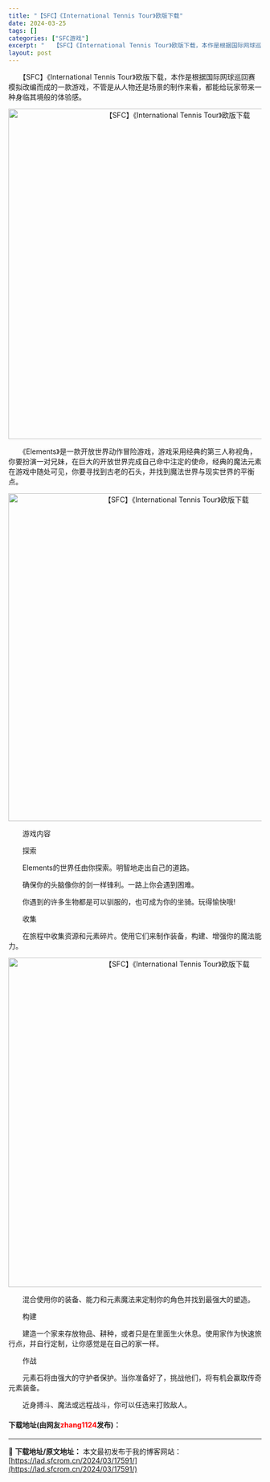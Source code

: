```yaml
---
title: "【SFC】《International Tennis Tour》欧版下载"
date: 2024-03-25
tags: []
categories: ["SFC游戏"]
excerpt: "　　【SFC】《International Tennis Tour》欧版下载，本作是根据国际网球巡回赛模拟改编而成的一款游戏，不管是从人物还是场景的制作来看，都能给玩家带来一种身临其境般的体验感。 　　《Elements》是一款开放世界动作冒险游戏，游戏采用经典的第三人称视角，你要扮演一对兄妹，在巨&hellip;"
layout: post
---
```


 <p>　　【SFC】《International Tennis Tour》欧版下载，本作是根据国际网球巡回赛模拟改编而成的一款游戏，不管是从人物还是场景的制作来看，都能给玩家带来一种身临其境般的体验感。</p> <p align="center"><img align="" border="0" src="https://lad.sfcrom.cn/wp-content/uploads/2024/03/20240324_6600bacc4861e.png" width="658" alt="【SFC】《International Tennis Tour》欧版下载" /></p> <p>　　《Elements》是一款开放世界动作冒险游戏，游戏采用经典的第三人称视角，你要扮演一对兄妹，在巨大的开放世界完成自己命中注定的使命，经典的魔法元素在游戏中随处可见，你要寻找到古老的石头，并找到魔法世界与现实世界的平衡点。</p> <p align="center"><img align="" border="0" src="https://lad.sfcrom.cn/wp-content/uploads/2024/03/20240324_6600bacdc05ef.png" width="653" alt="【SFC】《International Tennis Tour》欧版下载" /></p> <p>　　游戏内容</p> <p>　　探索</p> <p>　　Elements的世界任由你探索。明智地走出自己的道路。</p> <p>　　确保你的头脑像你的剑一样锋利。一路上你会遇到困难。</p> <p>　　你遇到的许多生物都是可以驯服的，也可成为你的坐骑。玩得愉快哦!</p> <p>　　收集</p> <p>　　在旅程中收集资源和元素碎片。使用它们来制作装备，构建、增强你的魔法能力。</p> <p align="center"><img align="" border="0" src="https://lad.sfcrom.cn/wp-content/uploads/2024/03/20240324_6600bacf2f326.png" width="656" alt="【SFC】《International Tennis Tour》欧版下载" /></p> <p>　　混合使用你的装备、能力和元素魔法来定制你的角色并找到最强大的塑造。</p> <p>　　构建</p> <p>　　建造一个家来存放物品、耕种，或者只是在里面生火休息。使用家作为快速旅行点，并自行定制，让你感觉是在自己的家一样。</p> <p>　　作战</p> <p>　　元素石将由强大的守护者保护。当你准备好了，挑战他们，将有机会赢取传奇元素装备。</p> <p>　　近身搏斗、魔法或远程战斗，你可以任选来打败敌人。</p> <p><h4>下载地址(由网友<font color="red">zhang1124</font>发布)：</h4></p> 

---
📖 **下载地址/原文地址：** 本文最初发布于我的博客网站：[https://lad.sfcrom.cn/2024/03/17591/](https://lad.sfcrom.cn/2024/03/17591/)

